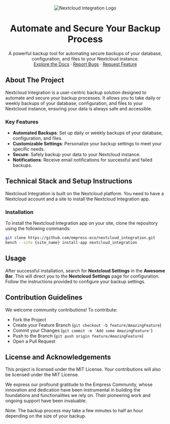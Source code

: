 <div align="center">
  <img src="https://grow.empress.eco/uploads/default/original/2X/1/1f1e1044d3864269d2a613577edb9763890422ab.png" alt="Nextcloud Integration Logo" />
  <h1 align="center">Automate and Secure Your Backup Process</h1>
  <p align="center">
    A powerful backup tool for automating secure backups of your database, configuration, and files to your Nextcloud instance.
    <br />
   <a href="https://empress.eco/">Explore the Docs</a>
    ·
    <a href="https://github.com/empress-eco/nextcloud_integration/issues">Report Bugs</a>
    ·
    <a href="https://github.com/empress-eco/nextcloud_integration/issues">Request Feature</a>
  </p>
</div>

## About The Project

Nextcloud Integration is a user-centric backup solution designed to automate and secure your backup processes. It allows you to take daily or weekly backups of your database, configuration, and files to your Nextcloud instance, ensuring your data is always safe and accessible.

### Key Features

- **Automated Backups**: Set up daily or weekly backups of your database, configuration, and files.
- **Customizable Settings**: Personalize your backup settings to meet your specific needs.
- **Secure**: Safely backup your data to your Nextcloud instance.
- **Notifications**: Receive email notifications for successful and failed backups.

## Technical Stack and Setup Instructions

Nextcloud Integration is built on the Nextcloud platform. You need to have a Nextcloud account and a site to install the Nextcloud Integration app.

### Installation

To install the Nextcloud Integration app on your site, clone the repository using the following commands:

```sh
git clone https://github.com/empress-eco/nextcloud_integration.git
bench --site {site_name} install-app nextcloud_integration
```

## Usage

After successful installation, search for **Nextcloud Settings** in the **Awesome Bar**. This will direct you to the **Nextcloud Settings** page for configuration. Follow the instructions provided to configure your backup settings.

## Contribution Guidelines

We welcome community contributions! To contribute:

- Fork the Project
- Create your Feature Branch (`git checkout -b feature/AmazingFeature`)
- Commit your Changes (`git commit -m 'Add some AmazingFeature'`)
- Push to the Branch (`git push origin feature/AmazingFeature`)
- Open a Pull Request

## License and Acknowledgements

This project is licensed under the MIT License. Your contributions will also be licensed under the MIT License.

We express our profound gratitude to the Empress Community, whose innovation and dedication have been instrumental in building the foundations and functionalities we rely on. Their pioneering work and ongoing support have been invaluable.

Note: The backup process may take a few minutes to half an hour depending on the size of your backup.